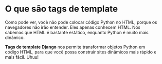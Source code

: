 # O que são tags de template

Como pode ver, você não pode colocar código Python no HTML, porque os navegadores não irão entender. Eles apenas conhecem HTML. Nós sabemos que HTML é bastante estático, enquanto Python é muito mais dinâmico.

**Tags de template Django** nos permite transformar objetos Python em código HTML, para que você possa construir sites dinâmicos mais rápido e mais fácil. Uhuu!


